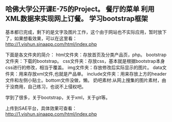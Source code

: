 哈佛大学公开课E-75的Project。
餐厅的菜单
利用XML数据来实现网上订餐。
学习bootstrap框架
----------------------------------------
基本都已完成，剩下的是文字及图片工作，这个由于网站也不实际应用，暂时放下了，如果想看效果，可以在这里看：http://1.vishun.sinaapp.com/html/index.php

下面是各文件夹的简介：
html文件夹：存放首页及分类产品页，php。
bootstrap文件夹：下载的bootstrap。
css文件夹：存放css，基本就是根据bootstrap本身css进行的修改，相当于覆盖。
img文件夹：存放修改后实际显示的图片。
data文件夹：用来存放xml文件,也就是产品单。
include文件夹：用来存放上方的header文件和左侧小贴士。bottom文件没做，懒。
奶吧素材:从网上搜集的图片素材，由于没商用，自己练习，也说不上侵权吧。

学到了很多，关于bootstrap，关于xml，关于git等。

上传到SAE平台，具体效果可查看：http://1.vishun.sinaapp.com/html/index.php
